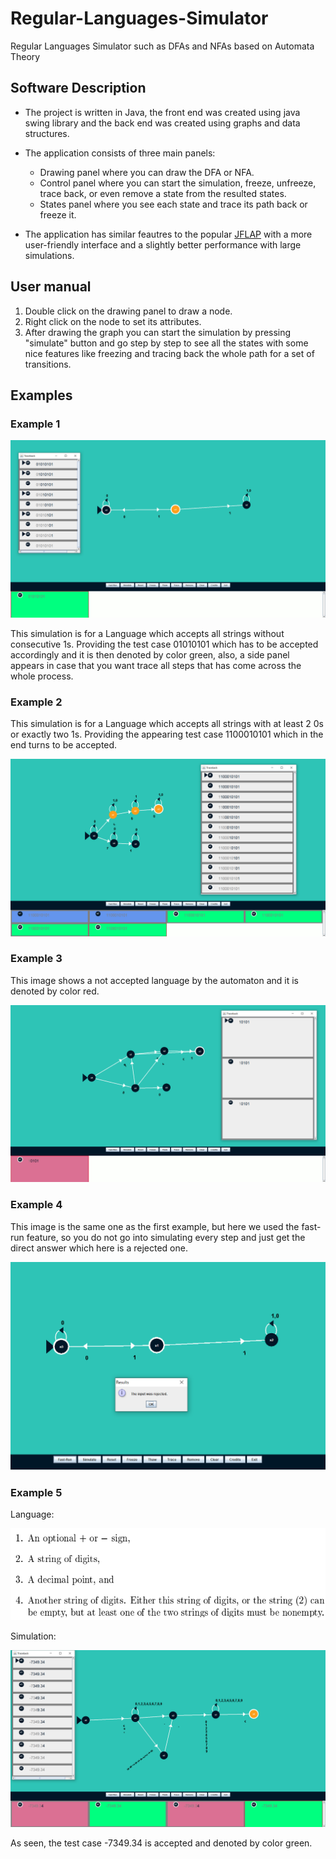 # Regular-Languages-Simulator
Regular Languages Simulator such as DFAs and NFAs based on Automata Theory


## Software Description
- The project is written in Java, the front end was created using java swing library and the back end was created using graphs and data structures.

- The application consists of three main panels:
  - Drawing panel where you can draw the DFA or NFA.
  - Control panel where you can start the simulation, freeze, unfreeze, trace back, or even remove a state from the resulted states.
  - States panel where you see each state and trace its path back or freeze it.
  
 - The application has similar feautres to the popular [JFLAP](http://www.jflap.org/) with a more user-friendly interface and a slightly better performance with large simulations.
 
## User manual
1. Double click on the drawing panel to draw a node.
1. Right click on the node to set its attributes.
1. After drawing the graph you can start the simulation by pressing "simulate" button and go step by step to see all the states with some nice features like freezing and tracing back the whole path for a set of transitions.


## Examples

### Example 1

![Image of Example 1](/images/1.png)

This simulation is for a Language which accepts all strings without consecutive 1s. Providing the test case 01010101 which has to be accepted accordingly and it is then denoted by color green, also, a side panel appears in case that you want trace all steps that has come across the whole process.

### Example 2

This simulation is for a Language which accepts all strings with at least 2 0s or exactly two 1s. Providing the appearing test case 1100010101 which in the end turns to be accepted.

![Image of Example 2](/images/2.png)


### Example 3

This image shows a not accepted language by the automaton and it is denoted by color red.

![Image of Example 3](/images/3.png)


### Example 4

This image is the same one as the first example, but here we used the fast-run feature, so you do not go into simulating every step and just get the direct answer which here is a rejected one.

![Image of Example 4](/images/4.png)
### Example 5

Language:

![Image of Example 5](/images/5.1.png)

Simulation:

![Image of Example 5](/images/5.2.png)

As seen, the test case -7349.34 is accepted and denoted by color green.

